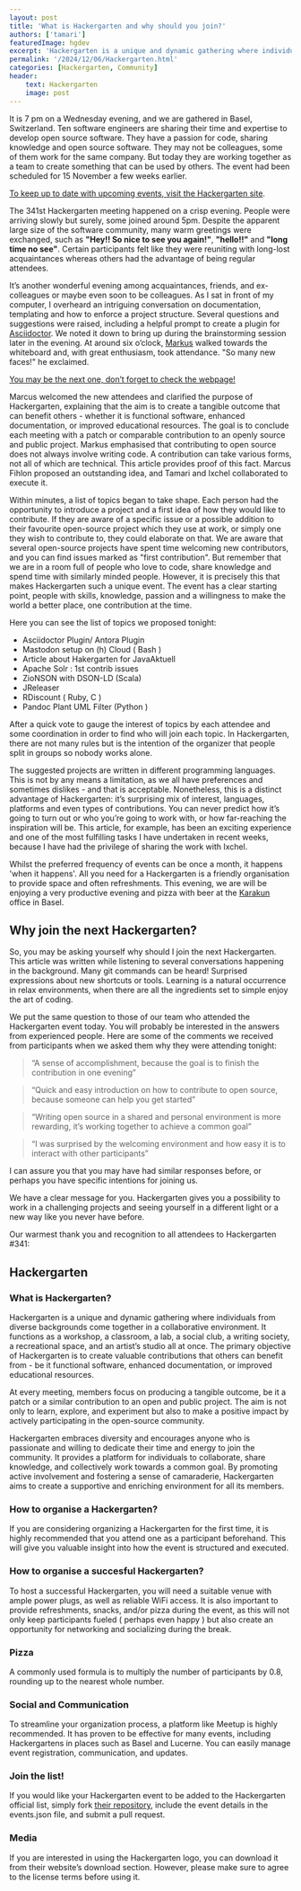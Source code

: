 ```yaml
---
layout: post
title: 'What is Hackergarten and why should you join?'
authors: ['tamari']
featuredImage: hgdev
excerpt: 'Hackergarten is a unique and dynamic gathering where individuals from diverse backgrounds come together in a collaborative environment. The primary objective of Hackergarten is to create valuable contributions that others can benefit from - be it functional software, enhanced documentation, or improved educational resources. And why should you join the next Hackergarten?'
permalink: '/2024/12/06/Hackergarten.html'
categories: [Hackergarten, Community]
header:
    text: Hackergarten
    image: post
---
```


It is 7 pm on a Wednesday evening, and we are gathered in Basel, Switzerland. Ten software engineers are sharing their time and expertise to develop open source software. They have a passion for code, sharing knowledge and open source software. 
They may not be colleagues, some of them work for the same company. But today they are working together as a team to create something that can be used by others. The event had been scheduled for 15 November a few weeks earlier. 

[To keep up to date with upcoming events, visit the Hackergarten site](https://www.hackergarten.net/).

The 341st Hackergarten meeting happened on a crisp evening. People were arriving slowly but surely, some joined around 5pm. Despite the apparent large size of the software community, many warm greetings were exchanged, such as **"Hey!! So nice 
to see you again!"**, **"hello!!"** and **"long time no see"**. Certain participants felt like they were reuniting with long-lost acquaintances whereas others had the advantage of being regular attendees. 

It’s another wonderful evening among acquaintances, friends, and ex-colleagues or maybe even soon to be colleagues. As I sat in front of my computer, I overheard an intriguing conversation on documentation, templating and how to enforce a 
project structure. Several questions and suggestions were raised, including a helpful prompt to create a plugin for [Asciidoctor](https://asciidoc.org/). We noted it down to bring up during the brainstorming session later in the evening. 
At around six o’clock, [Markus](/people/markus) walked towards the whiteboard and, with great enthusiasm, took attendance. "So many new faces!" he exclaimed. 

[You may be the next one, don’t forget to check the webpage!](https://www.hackergarten.net)

Marcus welcomed the new attendees and clarified the purpose of Hackergarten, explaining that the aim is to create a tangible outcome that can benefit others - whether it is functional software, enhanced documentation, or improved educational resources. 
The goal is to conclude each meeting with a patch or comparable contribution to an openly source and public project. Markus emphasised that contributing to open source does not always involve writing code. A contribution can take various forms, 
not all of which are technical. This article provides proof of this fact. Marcus Fihlon proposed an outstanding idea, and Tamari and Ixchel collaborated to execute it.

Within minutes, a list of topics began to take shape. Each person had the opportunity to introduce a project and a first idea of how they would like to contribute. If they are aware of a specific issue or a possible addition to their favourite open-source 
project which they use at work, or simply one they wish to contribute to, they could elaborate on that. We are aware that several open-source projects have spent time welcoming new contributors, and you can find issues marked as 
"first contribution". But remember that we are in a room full of people who love to code, share knowledge and spend time with similarly minded people. However, it is precisely this that makes Hackergarten such a unique event. 
The event has a clear starting point, people with skills, knowledge, passion and a willingness to make the world a better place, one contribution at the time.

Here you can see the list of topics we proposed tonight:

* Asciidoctor Plugin/ Antora Plugin
* Mastodon setup on (h) Cloud ( Bash )
* Article about Hakergarten for JavaAktuell
* Apache Solr : 1st contrib issues
* ZioNSON with DSON-LD (Scala)
* JReleaser
* RDiscount ( Ruby, C )
* Pandoc Plant UML Filter (Python )

After a quick vote to gauge the interest of topics by each attendee and some coordination in order to find who will join each topic. In Hackergarten, there are not many rules but is the intention of the organizer that people split in groups so nobody works alone.

The suggested projects are written in different programming languages. This is not by any means a limitation, as we all have preferences and sometimes dislikes - and that is acceptable. Nonetheless, this is a distinct advantage of Hackergarten: 
it’s surprising mix of interest, languages, platforms and even types of contributions. You can never predict how it’s going to turn out or who you’re going to work with, or how far-reaching the inspiration will be. This article, for example, 
has been an exciting experience and one of the most fulfilling tasks I have undertaken in recent weeks, because I have had the privilege of sharing the work with Ixchel.

Whilst the preferred frequency of events can be once a month, it happens 'when it happens'. All you need for a Hackergarten is a friendly organisation to provide space and often refreshments. This evening, we are will be enjoying a very productive evening and 
pizza with beer at the [Karakun](https://karakun.com) office in Basel.

## Why join the next Hackergarten?

So, you may be asking yourself why should I join the next Hackergarten. This article was written while listening to several conversations happening in the background. Many git commands can be heard! Surprised expressions about new shortcuts or tools. 
Learning is a natural occurrence in relax environments, when there are all the ingredients set to simple enjoy the art of coding. 

We put the same question to those of our team who attended the Hackergarten event today. You will probably be interested in the answers from experienced people. Here are some of the comments we received from participants when we asked them why they were attending tonight:

> “A sense of accomplishment, because the goal is to finish the contribution in one evening”

> “Quick and easy introduction on how to contribute to open source, because someone can help you get started”

> “Writing open source in a shared and personal environment is more rewarding, it’s working together to achieve a common goal”

> “I was surprised by the welcoming environment and how easy it is to interact with other participants”

I can assure you that you may have had similar responses before, or perhaps you have specific intentions for joining us.

We have a clear message for you. Hackergarten gives you a possibility to work in a challenging projects and seeing yourself in a different light or a new way like you never have before.

Our warmest thank you and recognition to all attendees to Hackergarten #341:

## Hackergarten

### What is Hackergarten?

Hackergarten is a unique and dynamic gathering where individuals from diverse backgrounds come together in a collaborative environment. It functions as a workshop, a classroom, a lab, a social club, a writing society, a recreational space, and an artist’s studio all at once. The primary objective of Hackergarten is to create valuable contributions that others can benefit from - be it functional software, enhanced documentation, or improved educational resources.

At every meeting, members focus on producing a tangible outcome, be it a patch or a similar contribution to an open and public project. The aim is not only to learn, explore, and experiment but also to make a positive impact by actively participating in the open-source community.

Hackergarten embraces diversity and encourages anyone who is passionate and willing to dedicate their time and energy to join the community. It provides a platform for individuals to collaborate, share knowledge, and collectively work towards a common goal. By promoting active involvement and fostering a sense of camaraderie, Hackergarten aims to create a supportive and enriching environment for all its members.

### How to organise a Hackergarten?

If you are considering organizing a Hackergarten for the first time, it is highly recommended that you attend one as a participant beforehand. This will give you valuable insight into how the event is structured and executed.

### How to organise a succesful Hackergarten?

To host a successful Hackergarten, you will need a suitable venue with ample power plugs, as well as reliable WiFi access. It is also important to provide refreshments, snacks, and/or pizza during the event, as this will not only keep participants fueled ( perhaps even happy ) but also create an opportunity for networking and socializing during the break.

### Pizza

A commonly used formula is to multiply the number of participants by 0.8, rounding up to the nearest whole number.

### Social and Communication

To streamline your organization process, a platform like Meetup is highly recommended. It has proven to be effective for many events, including Hackergartens in places such as Basel and Lucerne. You can easily manage event registration, communication, and updates.

### Join the list!

If you would like your Hackergarten event to be added to the Hackergarten official list, simply fork [their repository](https://github.com/hackergarten/hackergarten.github.io/), include the event details in the events.json file, and submit a pull request.

### Media

If you are interested in using the Hackergarten logo, you can download it from their website’s download section. However, please make sure to agree to the license terms before using it.
